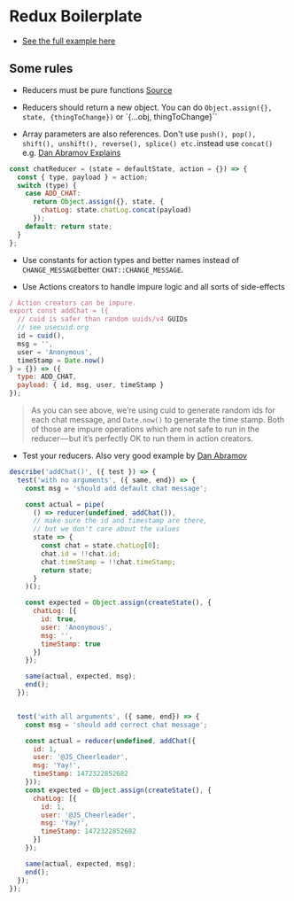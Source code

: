 # Redux Boilerplate

* [See the full example here](https://redux.js.org/introduction/examples)

## Some rules

* Reducers must be pure functions [Source](https://medium.com/javascript-scene/10-tips-for-better-redux-architecture-69250425af44)

* Reducers should return a new object. You can do `Object.assign({}, state, {thingToChange})` or `{...obj, thingToChange}``

* Array parameters are also references. Don't use `push(), pop(), shift(), unshift(), reverse(), splice() etc.`instead use `concat()` e.g. [Dan Abramov Explains](https://egghead.io/lessons/react-redux-avoiding-array-mutations-with-concat-slice-and-spread)

```js
const chatReducer = (state = defaultState, action = {}) => {
  const { type, payload } = action;
  switch (type) {
    case ADD_CHAT:
      return Object.assign({}, state, {
        chatLog: state.chatLog.concat(payload)
      });
    default: return state;
  }
};
```

* Use constants for action types and better names instead of `CHANGE_MESSAGE`better `CHAT::CHANGE_MESSAGE`. 

* Use Actions creators to handle impure logic and all sorts of side-effects

```js
/ Action creators can be impure.
export const addChat = ({
  // cuid is safer than random uuids/v4 GUIDs
  // see usecuid.org
  id = cuid(),
  msg = '',
  user = 'Anonymous',
  timeStamp = Date.now()
} = {}) => ({
  type: ADD_CHAT,
  payload: { id, msg, user, timeStamp }
});
```
> As you can see above, we’re using cuid to generate random ids for each chat message, and `Date.now()` to generate the time stamp. Both of those are impure operations which are not safe to run in the reducer — but it’s perfectly OK to run them in action creators.

* Test your reducers. Also very good example by [Dan Abramov](https://egghead.io/lessons/react-redux-writing-a-counter-reducer-with-tests)

```js
describe('addChat()', ({ test }) => {
  test('with no arguments', ({ same, end}) => {
    const msg = 'should add default chat message';

    const actual = pipe(
      () => reducer(undefined, addChat()),
      // make sure the id and timestamp are there,
      // but we don't care about the values
      state => {
        const chat = state.chatLog[0];
        chat.id = !!chat.id;
        chat.timeStamp = !!chat.timeStamp;
        return state;
      }
    )();

    const expected = Object.assign(createState(), {
      chatLog: [{
        id: true,
        user: 'Anonymous',
        msg: '',
        timeStamp: true
      }]
    });

    same(actual, expected, msg);
    end();
  });


  test('with all arguments', ({ same, end}) => {
    const msg = 'should add correct chat message';

    const actual = reducer(undefined, addChat({
      id: 1,
      user: '@JS_Cheerleader',
      msg: 'Yay!',
      timeStamp: 1472322852682
    }));
    const expected = Object.assign(createState(), {
      chatLog: [{
        id: 1,
        user: '@JS_Cheerleader',
        msg: 'Yay!',
        timeStamp: 1472322852682
      }]
    });

    same(actual, expected, msg);
    end();
  });
});
```
